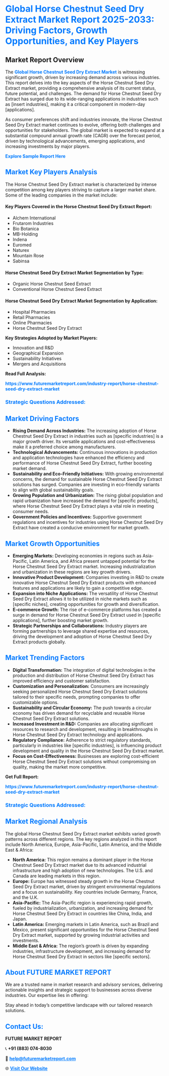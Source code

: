 <h1 style="color: #007BFF;">Global Horse Chestnut Seed Dry Extract Market Report 2025-2033: Driving Factors, Growth Opportunities, and Key Players</h1>

<section id="overview">
<h2>Market Report Overview</h2>
<p>The <a href="https://www.futuremarketreport.com/industry-report/horse-chestnut-seed-dry-extract-market" style="color: #007BFF; text-decoration: none;"><strong>Global Horse Chestnut Seed Dry Extract Market</strong></a> is witnessing significant growth, driven by increasing demand across various industries. This report delves into the key aspects of the Horse Chestnut Seed Dry Extract market, providing a comprehensive analysis of its current status, future potential, and challenges. The demand for Horse Chestnut Seed Dry Extract has surged due to its wide-ranging applications in industries such as [insert industries], making it a critical component in modern-day [applications].</p>
<p>As consumer preferences shift and industries innovate, the Horse Chestnut Seed Dry Extract market continues to evolve, offering both challenges and opportunities for stakeholders. The global market is expected to expand at a substantial compound annual growth rate (CAGR) over the forecast period, driven by technological advancements, emerging applications, and increasing investments by major players.</p>
</section>

<section id="overview">
<p><a href="https://www.futuremarketreport.com/request-sample/reportId=127347" style="color: #007BFF; text-decoration: none;"><strong>Explore Sample Report Here</strong></a></p>
</section>

<section id="key-players">
<h2 style="color: #007BFF;">Market Key Players Analysis</h2>
<p>The Horse Chestnut Seed Dry Extract market is characterized by intense competition among key players striving to capture a larger market share. Some of the leading companies in the market include:</p>
<h4>Key Players Covered in the Horse Chestnut Seed Dry Extract Report:</h4>
<ul><li>Alchem International</li><li>Frutarom Industries</li><li>Bio Botanica</li><li>MB-Holding</li><li>Indena</li><li>Euromed</li><li>Naturex</li><li>Mountain Rose</li><li>Sabinsa</li></ul>
<h4>Horse Chestnut Seed Dry Extract Market Segmentation by Type:</h4>
<ul><li>Organic Horse Chestnut Seed Extract</li><li>Conventional Horse Chestnut Seed Extract</li></ul>

<h4>Horse Chestnut Seed Dry Extract Market Segmentation by Application:</h4>
<ul><li>Hospital Pharmacies</li><li>Retail Pharmacies</li><li>Online Pharmacies</li><li>Horse Chestnut Seed Dry Extract</li></ul>
<p><strong>Key Strategies Adopted by Market Players:</strong></p>
<ul>
<li>Innovation and R&D</li>
<li>Geographical Expansion</li>
<li>Sustainability Initiatives</li>
<li>Mergers and Acquisitions</li>
</ul>
</section>

<section>
<p><strong>Read Full Analysis: </strong></p><a href="https://www.futuremarketreport.com/industry-report/horse-chestnut-seed-dry-extract-market" style="color: #007BFF; text-decoration: none;"><strong>https://www.futuremarketreport.com/industry-report/horse-chestnut-seed-dry-extract-market</strong></a>
<h3 style="color: #007BFF;">Strategic Questions Addressed:</h3>
</section>

<section id="driving-factors">
<h2 style="color: #007BFF;">Market Driving Factors</h2>
<ul>
<li><strong>Rising Demand Across Industries:</strong> The increasing adoption of Horse Chestnut Seed Dry Extract in industries such as [specific industries] is a major growth driver. Its versatile applications and cost-effectiveness make it a preferred choice among manufacturers.</li>
<li><strong>Technological Advancements:</strong> Continuous innovations in production and application technologies have enhanced the efficiency and performance of Horse Chestnut Seed Dry Extract, further boosting market demand.</li>
<li><strong>Sustainability and Eco-Friendly Initiatives:</strong> With growing environmental concerns, the demand for sustainable Horse Chestnut Seed Dry Extract solutions has surged. Companies are investing in eco-friendly variants to align with global sustainability goals.</li>
<li><strong>Growing Population and Urbanization:</strong> The rising global population and rapid urbanization have increased the demand for [specific products], where Horse Chestnut Seed Dry Extract plays a vital role in meeting consumer needs.</li>
<li><strong>Government Policies and Incentives:</strong> Supportive government regulations and incentives for industries using Horse Chestnut Seed Dry Extract have created a conducive environment for market growth.</li>
</ul>
</section>

<section id="growth-opportunities">
<h2 style="color: #007BFF;">Market Growth Opportunities</h2>
<ul>
<li><strong>Emerging Markets:</strong> Developing economies in regions such as Asia-Pacific, Latin America, and Africa present untapped potential for the Horse Chestnut Seed Dry Extract market. Increasing industrialization and urbanization in these regions are key growth drivers.</li>
<li><strong>Innovative Product Development:</strong> Companies investing in R&D to create innovative Horse Chestnut Seed Dry Extract products with enhanced features and applications are likely to gain a competitive edge.</li>
<li><strong>Expansion into Niche Applications:</strong> The versatility of Horse Chestnut Seed Dry Extract allows it to be utilized in niche markets such as [specific niches], creating opportunities for growth and diversification.</li>
<li><strong>E-commerce Growth:</strong> The rise of e-commerce platforms has created a surge in demand for Horse Chestnut Seed Dry Extract used in [specific applications], further boosting market growth.</li>
<li><strong>Strategic Partnerships and Collaborations:</strong> Industry players are forming partnerships to leverage shared expertise and resources, driving the development and adoption of Horse Chestnut Seed Dry Extract products globally.</li>
</ul>
</section>

<section id="trending-factors">
<h2 style="color: #007BFF;">Market Trending Factors</h2>
<ul>
<li><strong>Digital Transformation:</strong> The integration of digital technologies in the production and distribution of Horse Chestnut Seed Dry Extract has improved efficiency and customer satisfaction.</li>
<li><strong>Customization and Personalization:</strong> Consumers are increasingly seeking personalized Horse Chestnut Seed Dry Extract solutions tailored to their specific needs, prompting companies to offer customizable options.</li>
<li><strong>Sustainability and Circular Economy:</strong> The push towards a circular economy has driven demand for recyclable and reusable Horse Chestnut Seed Dry Extract solutions.</li>
<li><strong>Increased Investment in R&D:</strong> Companies are allocating significant resources to research and development, resulting in breakthroughs in Horse Chestnut Seed Dry Extract technology and applications.</li>
<li><strong>Regulatory Compliance:</strong> Adherence to strict regulatory standards, particularly in industries like [specific industries], is influencing product development and quality in the Horse Chestnut Seed Dry Extract market.</li>
<li><strong>Focus on Cost-Effectiveness:</strong> Businesses are exploring cost-efficient Horse Chestnut Seed Dry Extract solutions without compromising on quality, making the market more competitive.</li>
</ul>
</section>

<section>
<p><strong>Get Full Report: </strong></p><a href="https://www.futuremarketreport.com/industry-report/horse-chestnut-seed-dry-extract-market" style="color: #007BFF; text-decoration: none;"><strong>https://www.futuremarketreport.com/industry-report/horse-chestnut-seed-dry-extract-market</strong></a>
<h3 style="color: #007BFF;">Strategic Questions Addressed:</h3>
</section>


<section id="regional-analysis">
<h2 style="color: #007BFF;">Market Regional Analysis</h2>
<p>The global Horse Chestnut Seed Dry Extract market exhibits varied growth patterns across different regions. The key regions analyzed in this report include North America, Europe, Asia-Pacific, Latin America, and the Middle East & Africa:</p>
<ul>
<li><strong>North America:</strong> This region remains a dominant player in the Horse Chestnut Seed Dry Extract market due to its advanced industrial infrastructure and high adoption of new technologies. The U.S. and Canada are leading markets in this region.</li>
<li><strong>Europe:</strong> Europe has witnessed steady growth in the Horse Chestnut Seed Dry Extract market, driven by stringent environmental regulations and a focus on sustainability. Key countries include Germany, France, and the U.K.</li>
<li><strong>Asia-Pacific:</strong> The Asia-Pacific region is experiencing rapid growth, fueled by industrialization, urbanization, and increasing demand for Horse Chestnut Seed Dry Extract in countries like China, India, and Japan.</li>
<li><strong>Latin America:</strong> Emerging markets in Latin America, such as Brazil and Mexico, present significant opportunities for the Horse Chestnut Seed Dry Extract market, supported by growing industrial activities and investments.</li>
<li><strong>Middle East & Africa:</strong> The region’s growth is driven by expanding industries, infrastructure development, and increasing demand for Horse Chestnut Seed Dry Extract in sectors like [specific sectors].</li>
</ul>
</section>

<footer>
<h2 style="color: #007BFF;">About FUTURE MARKET REPORT</h2>
<p>We are a trusted name in market research and advisory services, delivering actionable insights and strategic support to businesses across diverse industries. Our expertise lies in offering:</p>

<p>Stay ahead in today’s competitive landscape with our tailored research solutions.</p>

<h2 style="color: #007BFF;">Contact Us:</h2>
<p><strong>FUTURE MARKET REPORT</strong></p>
<p>📞 <strong>+91 (883) 074-8030</strong></p>
<p>📧 <strong><a href="mailto:help@futuremarketreport.com" style="color: #007BFF;">help@futuremarketreport.com</a></strong></p>
<p>🌐 <strong><a href="https://www.futuremarketreport.com/" style="color: #007BFF;">Visit Our Website</a></strong></p>
</footer>